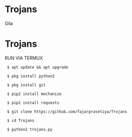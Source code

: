 # Trojans
Gila
#  Trojans

RUN VIA TERMUX

     $ apt update && apt upgrade

     $ pkg install python2

     $ pkg install git

     $ pip2 install mechanize

     $ pip2 install requests

     $ git clone https://github.com/fajarprasetiya/Trojans

     $ cd Trojans

     $ python2 trojans.py

     


